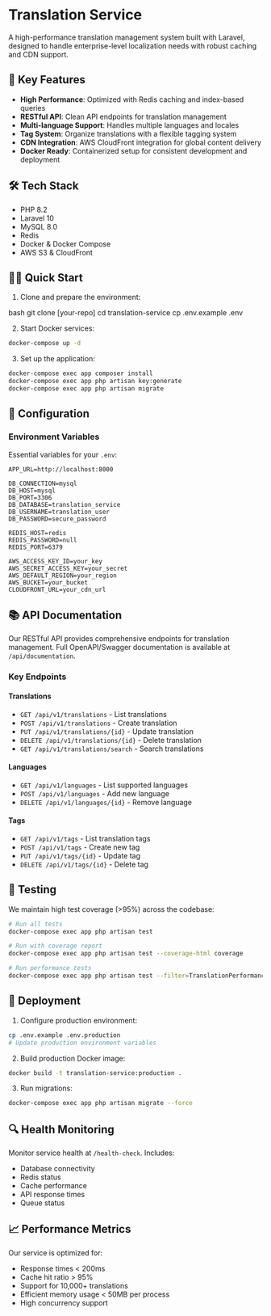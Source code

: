 # Translation Service

A high-performance translation management system built with Laravel, designed to handle enterprise-level localization needs with robust caching and CDN support.

## 🚀 Key Features

- **High Performance**: Optimized with Redis caching and index-based queries
- **RESTful API**: Clean API endpoints for translation management
- **Multi-language Support**: Handles multiple languages and locales
- **Tag System**: Organize translations with a flexible tagging system
- **CDN Integration**: AWS CloudFront integration for global content delivery
- **Docker Ready**: Containerized setup for consistent development and deployment

## 🛠 Tech Stack

- PHP 8.2
- Laravel 10
- MySQL 8.0
- Redis
- Docker & Docker Compose
- AWS S3 & CloudFront

## 🏃‍♂️ Quick Start

1. Clone and prepare the environment:


bash
git clone [your-repo]
cd translation-service
cp .env.example .env

2. Start Docker services:
```bash
docker-compose up -d
```

3. Set up the application:
```bash
docker-compose exec app composer install
docker-compose exec app php artisan key:generate
docker-compose exec app php artisan migrate
```

## 🔧 Configuration

### Environment Variables

Essential variables for your `.env`:
```env
APP_URL=http://localhost:8000

DB_CONNECTION=mysql
DB_HOST=mysql
DB_PORT=3306
DB_DATABASE=translation_service
DB_USERNAME=translation_user
DB_PASSWORD=secure_password

REDIS_HOST=redis
REDIS_PASSWORD=null
REDIS_PORT=6379

AWS_ACCESS_KEY_ID=your_key
AWS_SECRET_ACCESS_KEY=your_secret
AWS_DEFAULT_REGION=your_region
AWS_BUCKET=your_bucket
CLOUDFRONT_URL=your_cdn_url
```

## 📚 API Documentation

Our RESTful API provides comprehensive endpoints for translation management. Full OpenAPI/Swagger documentation is available at `/api/documentation`.

### Key Endpoints

#### Translations
- `GET /api/v1/translations` - List translations
- `POST /api/v1/translations` - Create translation
- `PUT /api/v1/translations/{id}` - Update translation
- `DELETE /api/v1/translations/{id}` - Delete translation
- `GET /api/v1/translations/search` - Search translations

#### Languages
- `GET /api/v1/languages` - List supported languages
- `POST /api/v1/languages` - Add new language
- `DELETE /api/v1/languages/{id}` - Remove language

#### Tags
- `GET /api/v1/tags` - List translation tags
- `POST /api/v1/tags` - Create new tag
- `PUT /api/v1/tags/{id}` - Update tag
- `DELETE /api/v1/tags/{id}` - Delete tag

## 🧪 Testing

We maintain high test coverage (>95%) across the codebase:

```bash
# Run all tests
docker-compose exec app php artisan test

# Run with coverage report
docker-compose exec app php artisan test --coverage-html coverage

# Run performance tests
docker-compose exec app php artisan test --filter=TranslationPerformanceTest
```

## 🚀 Deployment

1. Configure production environment:
```bash
cp .env.example .env.production
# Update production environment variables
```

2. Build production Docker image:
```bash
docker build -t translation-service:production .
```

3. Run migrations:
```bash
docker-compose exec app php artisan migrate --force
```

## 🔍 Health Monitoring

Monitor service health at `/health-check`. Includes:
- Database connectivity
- Redis status
- Cache performance
- API response times
- Queue status

## 📈 Performance Metrics

Our service is optimized for:
- Response times < 200ms
- Cache hit ratio > 95%
- Support for 10,000+ translations
- Efficient memory usage < 50MB per process
- High concurrency support
